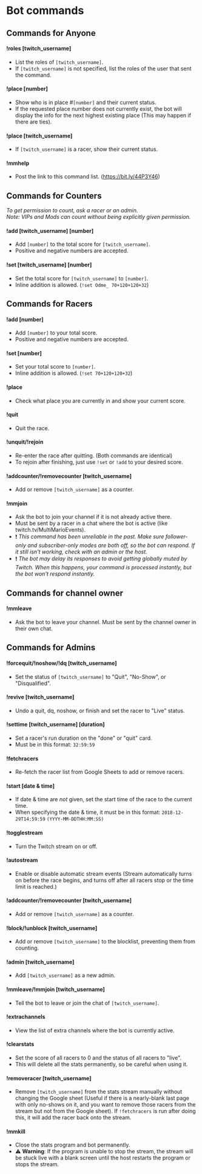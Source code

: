 # Bot commands
## Commands for Anyone
#### !roles [twitch_username]
+ List the roles of `[twitch_username]`.
+ If `[twitch_username]` is not specified, list the roles of the user that sent the command.
#### !place [number]
+ Show who is in place #`[number]` and their current status.
+ If the requested place number does not currently exist, the bot will display the info for the next highest existing place (This may happen if there are ties).
#### !place [twitch_username]
+ If `[twitch_username]` is a racer, show their current status.
#### !mmhelp
+ Post the link to this command list. (https://bit.ly/44P3Y46)

## Commands for Counters  
*To get permission to count, ask a racer or an admin.*  
*Note: VIPs and Mods can count without being explicitly given permission.*  
#### !add [twitch_username] [number]  
+ Add `[number]` to the total score for `[twitch_username]`.  
+ Positive and negative numbers are accepted.  
#### !set [twitch_username] [number]  
+ Set the total score for `[twitch_username]` to `[number]`.  
+ Inline addition is allowed. (`!set Odme_ 70+120+120+32`)  
   
## Commands for Racers  
#### !add [number]  
+ Add `[number]` to your total score.  
+ Positive and negative numbers are accepted.  
#### !set [number]  
+ Set your total score to `[number]`.  
+ Inline addition is allowed. (`!set 70+120+120+32`)  
#### !place  
+ Check what place you are currently in and show your current score.  
#### !quit  
+ Quit the race.  
#### !unquit/!rejoin  
+ Re-enter the race after quitting. (Both commands are identical)  
+ To rejoin after finishing, just use `!set` or `!add` to your desired score.  
#### !addcounter/!removecounter [twitch_username]  
+ Add or remove `[twitch_username]` as a counter.  
#### !mmjoin
+ Ask the bot to join your channel if it is not already active there.  
+ Must be sent by a racer in a chat where the bot is active (like twitch.tv/MultiMarioEvents).
+ ❗ *This command has been unreliable in the past. Make sure follower-only and subscriber-only modes are both off, so the bot can respond. If it still isn't working, check with an admin or the host.*
+ ❗ *The bot may delay its responses to avoid getting globally muted by Twitch. When this happens, your command is processed instantly, but the bot won't respond instantly.*
   
## Commands for channel owner  
#### !mmleave  
+ Ask the bot to leave your channel. Must be sent by the channel owner in their own chat.  
   
## Commands for Admins  
#### !forcequit/!noshow/!dq [twitch_username]  
+ Set the status of `[twitch_username]` to "Quit", "No-Show", or "Disqualified".  
#### !revive [twitch_username]  
+ Undo a quit, dq, noshow, or finish and set the racer to "Live" status.  
#### !settime [twitch_username] [duration]  
+ Set a racer's run duration on the "done" or "quit" card.  
+ Must be in this format: `32:59:59`  
#### !fetchracers  
+ Re-fetch the racer list from Google Sheets to add or remove racers.  
#### !start [date & time]  
+ If date & time are *not* given, set the start time of the race to the current time.  
+ When specifying the date & time, it must be in this format: `2018-12-29T14:59:59` `(YYYY-MM-DDTHH:MM:SS)`  
#### !togglestream  
+ Turn the Twitch stream on or off.  
#### !autostream  
+ Enable or disable automatic stream events (Stream automatically turns on before the race begins, and turns off after all racers stop or the time limit is reached.)
#### !addcounter/!removecounter [twitch_username]  
+ Add or remove `[twitch_username]` as a counter.  
#### !block/!unblock [twitch_username]  
+ Add or remove `[twitch_username]` to the blocklist, preventing them from counting.  
#### !admin [twitch_username]  
+ Add `[twitch_username]` as a new admin.  
#### !mmleave/!mmjoin [twitch_username]  
+ Tell the bot to leave or join the chat of `[twitch_username]`.  
#### !extrachannels
+ View the list of extra channels where the bot is currently active.  
#### !clearstats
+ Set the score of all racers to 0 and the status of all racers to "live".
+ This will delete all the stats permanently, so be careful when using it.
#### !removeracer [twitch_username]  
+ Remove `[twitch_username]` from the stats stream manually without changing the Google sheet (Useful if there is a nearly-blank last page with only no-shows on it, and you want to remove those racers from the stream but not from the Google sheet). If `!fetchracers` is run after doing this, it will add the racer back onto the stream.
#### !mmkill
+ Close the stats program and bot permanently.
+ ⚠️ **Warning**: If the program is unable to stop the stream, the stream will be stuck live with a blank screen until the host restarts the program or stops the stream.
